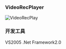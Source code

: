 ### VideoRecPlayer

![VideoRecPlay](http://f.hiphotos.baidu.com/image/pic/item/f2deb48f8c5494eed54f5f2227f5e0fe99257e9f.jpg)

### 开发工具
 VS2005 .Net Framework2.0




